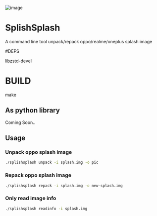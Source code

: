 ![image](https://user-images.githubusercontent.com/51775887/206725042-986b0483-e73e-469a-a7f5-c5cae493fd62.png)

# SplishSplash
A command line tool unpack/repack oppo/realme/oneplus splash image

#DEPS

libzstd-devel

# BUILD
make

## As python library
Coming Soon..

## Usage
### Unpack oppo splash image    
``` sh
./splishsplash unpack -i splash.img -o pic
```
    
### Repack oppo splash image
``` sh
./splishsplash repack -i splash.img -o new-splash.img
```

### Only read image info
``` sh
./splishsplash readinfo -i splash.img
```
